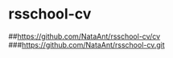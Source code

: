 # rsschool-cv
##https://github.com/NataAnt/rsschool-cv/cv
###https://github.com/NataAnt/rsschool-cv.git

